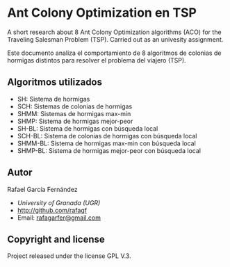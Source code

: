Ant Colony Optimization en TSP
=================================================

A short research about 8 Ant Colony Optimization algorithms (ACO) for the Traveling Salesman Problem (TSP). Carried out as an univesity assignment.

Este documento analiza el comportamiento de 8 algoritmos de colonias de hormigas distintos para resolver el problema del viajero (TSP).

## Algoritmos utilizados

- SH: Sistema de hormigas
- SCH: Sistemas de colonias de hormigas
- SHMM: Sistemas de hormigas max-min
- SHMP: Sistema de hormigas mejor-peor
- SH-BL: Sistema de hormigas con búsqueda local
- SCH-BL: Sistema de colonias de hormigas con búsqueda local
- SHMM-BL: Sistema de hormigas max-min con búsqueda local
- SHMP-BL: Sistema de hormigas mejor-peor con búsqueda local

## Autor

Rafael García Fernández

* _University of Granada (UGR)_
* http://github.com/rafagf
* Email: rafagarfer@gmail.com

## Copyright and license

Project released under the license GPL V.3.
